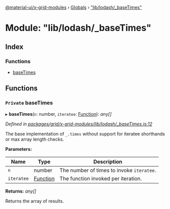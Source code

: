 [@material-ui/x-grid-modules](../README.md) › [Globals](../globals.md) › ["lib/lodash/\_baseTimes"](_lib_lodash__basetimes_.md)

# Module: "lib/lodash/\_baseTimes"

## Index

### Functions

- [baseTimes](_lib_lodash__basetimes_.md#private-basetimes)

## Functions

### `Private` baseTimes

▸ **baseTimes**(`n`: number, `iteratee`: [Function](../interfaces/_src_utils_utils_.debouncedfunction.md#function)): _any[]_

_Defined in [packages/grid/x-grid-modules/lib/lodash/\_baseTimes.js:12](https://github.com/mui-org/material-ui-x/blob/a679779/packages/grid/x-grid-modules/lib/lodash/_baseTimes.js#L12)_

The base implementation of `_.times` without support for iteratee shorthands
or max array length checks.

**Parameters:**

| Name       | Type                                                                      | Description                               |
| ---------- | ------------------------------------------------------------------------- | ----------------------------------------- |
| `n`        | number                                                                    | The number of times to invoke `iteratee`. |
| `iteratee` | [Function](../interfaces/_src_utils_utils_.debouncedfunction.md#function) | The function invoked per iteration.       |

**Returns:** _any[]_

Returns the array of results.

